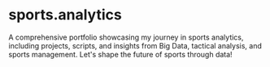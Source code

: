 # sports.analytics
A comprehensive portfolio showcasing my journey in sports analytics, including projects, scripts, and insights from Big Data, tactical analysis, and sports management. Let's shape the future of sports through data!

